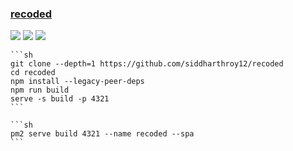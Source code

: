 ### [recoded](https://github.com/siddharthroy12/recoded)

![](https://img.shields.io/github/license/siddharthroy12/recoded)
[![](https://img.shields.io/github/last-commit/scillidan//mainrecoded)](https://github.com/scillidan/recoded)
![](https://img.shields.io/badge/Vercel-black?style=flat&logo=Vercel&logoColor=white)

````{tab} From source
```sh
git clone --depth=1 https://github.com/siddharthroy12/recoded
cd recoded
npm install --legacy-peer-deps
npm run build
serve -s build -p 4321
```
````

````{tab} PM2
```sh
pm2 serve build 4321 --name recoded --spa
```
````